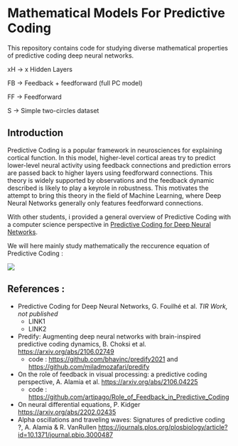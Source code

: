 # Mathematical Models For Predictive Coding

This repository contains code for studying diverse mathematical properties of predictive coding deep neural networks.

xH -> x Hidden Layers

FB -> Feedback + feedforward (full PC model)

FF -> Feedforward

S -> Simple two-circles dataset


## Introduction

Predictive Coding is a popular framework in neurosciences for explaining cortical function. In this model, higher-level cortical areas try to predict lower-level neural activity using feedback connections and prediction errors are passed back to higher layers using feedforward connections. This theory is widely supported by observations and the feedback dynamic described is likely to play a keyrole in robustness. This motivates the attempt to bring this theory in the field of Machine Learning, where Deep Neural Networks generally only features feedforward connections.

With other students, i provided a general overview of Predictive Coding with a computer science perspective in [Predictive Coding for Deep Neural Networks](LINK1).

We will here mainly study mathematically the reccurence equation of Predictive Coding : 

<img src="https://render.githubusercontent.com/render/math?math={\color{white} e^{n %2B 1}_j = \beta Wf_{j-1}e^{n %2B 1}_{j-1} %2B \lambda Wb_{j %2B 1}e^{n}_{j %2B 1} %2B (1 - \beta - \lambda ) e^{n}_{j} - \alpha \nabla E^{n}_{j-1}">

## References :
- Predictive Coding for Deep Neural Networks, G. Fouilhé et al. *TIR Work, not published* 
  - LINK1
  - LINK2
- Predify: Augmenting deep neural networks with brain-inspired predictive coding dynamics, B. Choksi et al. https://arxiv.org/abs/2106.02749
  - code : https://github.com/bhavinc/predify2021 and https://github.com/miladmozafari/predify
- On the role of feedback in visual processing: a predictive coding perspective,  A. Alamia et al. https://arxiv.org/abs/2106.04225
  - code : https://github.com/artipago/Role_of_Feedback_in_Predictive_Coding  
- On neural differential equations, P. Kidger https://arxiv.org/abs/2202.02435
- Alpha oscillations and traveling waves: Signatures of predictive coding ?, A. Alamia & R. VanRullen https://journals.plos.org/plosbiology/article?id=10.1371/journal.pbio.3000487
